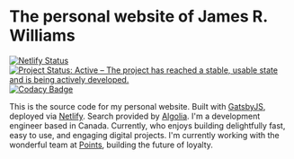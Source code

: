 # The personal website of James R. Williams

[![Netlify Status](https://api.netlify.com/api/v1/badges/7fc57b18-f2ef-4fc0-9d79-ab5d5287b0fb/deploy-status)](https://app.netlify.com/sites/jamesrwilliams-site/deploys) [![Project Status: Active – The project has reached a stable, usable state and is being actively developed.](https://www.repostatus.org/badges/latest/active.svg)](https://www.repostatus.org/#active) [![Codacy Badge](https://app.codacy.com/project/badge/Grade/b508b0be68d641af88cbb7856db0541c)](https://www.codacy.com/gh/jamesrwilliams/personal-site/dashboard?utm_source=github.com&amp;utm_medium=referral&amp;utm_content=jamesrwilliams/personal-site&amp;utm_campaign=Badge_Grade)

This is the source code for my personal website. Built with [GatsbyJS](https://www.gatsbyjs.org/), deployed via [Netlify](https://www.netlify.com/). Search provided by [Algolia](https://www.algolia.com). I'm a development engineer based in Canada. Currently,  who enjoys building delightfully fast, easy to use, and engaging digital projects. I'm currently working with the wonderful team at [Points](https://points.com), building the future of loyalty.

